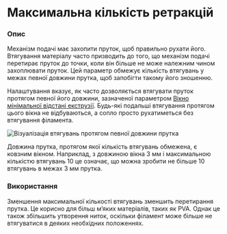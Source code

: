 Максимальна кількість ретракцій
====

### **Опис**

Механізм подачі має захопити пруток, щоб правильно рухати його. Втягування матеріалу часто призводить до того, що механізм подачі перетирає пруток до точки, коли він більше не може належним чином захоплювати пруток. Цей параметр обмежує кількість втягувань у межах певної довжини прутка, щоб запобігти такому його зношенню.

Налаштування вказує, як часто дозволяється втягувати пруток протягом певної його довжини, зазначеної параметром [Вікно мінімальної відстані екструзії](retraction_extrusion_window.md). Будь-які подальші втягування протягом цього вікна не відбуваються, а сопло просто рухатиметься без втягування філамента.

![Візуалізація втягувань протягом певної довжини прутка](../images/retraction_count_max.svg)

Довжина прутка, протягом якої кількість втягувань обмежена, є ковзним вікном. Наприклад, з довжиною вікна 3 мм і максимальною кількістю втягувань 10 це означає, що можна зробити не більше 10 втягувань в межах 3 мм прутка.

### **Використання**

Зменшення максимальної кількості втягувань зменшить перетирання прутка. Це корисно для більш м’яких матеріалів, таких як PVA. Однак це також збільшить утворення ниток, оскільки філамент може більше не втягуватися в деяких необхідних положеннях.
